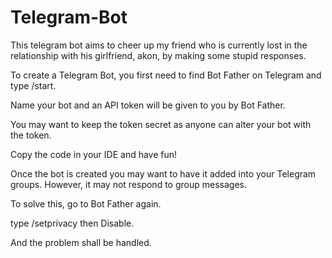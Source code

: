# Telegram-Bot
This telegram bot aims to cheer up my friend who is currently lost in the relationship with his girlfriend, akon, by making some stupid responses. 

To create a Telegram Bot, you first need to find Bot Father on Telegram and type /start.

Name your bot and an API token will be given to you by Bot Father.

You may want to keep the token secret as anyone can alter your bot with the token.

Copy the code in your IDE and have fun!

Once the bot is created you may want to have it added into your Telegram groups. However, it may not respond to group messages.

To solve this, go to Bot Father again.

type /setprivacy then Disable.

And the problem shall be handled.

